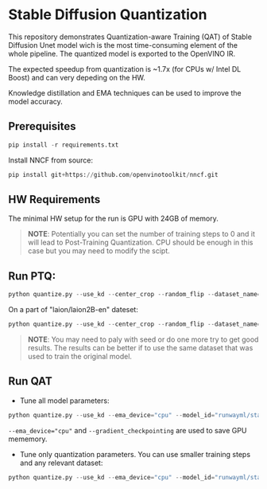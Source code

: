 # Stable Diffusion Quantization
This repository demonstrates Quantization-aware Training (QAT) of Stable Diffusion Unet model wich is the most time-consuming element of the whole pipeline. The quantized model is exported to the OpenVINO IR.

The expected speedup from quantization is ~1.7x (for CPUs w/ Intel DL Boost) and can very depeding on the HW.

Knowledge distillation and EMA techniques can be used to improve the model accuracy.

## Prerequisites
```python
pip install -r requirements.txt
```

Install NNCF from source:
```python
pip install git+https://github.com/openvinotoolkit/nncf.git
```

## HW Requirements
The minimal HW setup for the run is GPU with 24GB of memory.

>**NOTE**: Potentially you can set the number of training steps to 0 and it will lead to Post-Training Quantization. CPU should be enough in this case but you may need to modify the scipt.

## Run PTQ:
```python
python quantize.py --use_kd --center_crop --random_flip --dataset_name="lambdalabs/pokemon-blip-captions" --max_train_steps=0 --model_id="runwayml/stable-diffusion-v1-5"
```

On a part of "laion/laion2B-en" dateset:
```python
python quantize.py --use_kd --center_crop --random_flip --dataset_name="laion/laion2B-en" --model_id="stabilityai/stable-diffusion-2-1" --max_train_samples=500 --dataloader_num_workers=6
```

>**NOTE**: You may need to paly with seed or do one more try to get good results. The results can be better if to use the same dataset that was used to train the original model.

## Run QAT

* Tune all model parameters:
```python
python quantize.py --use_kd --ema_device="cpu" --model_id="runwayml/stable-diffusion-v1-5" --center_crop --random_flip --gradient_checkpointing --scale_lr  --dataloader_num_workers=8 --dataset_name="lambdalabs/pokemon-blip-captions" 
```

`--ema_device="cpu"` and `--gradient_checkpointing` are used to save GPU mememory.

* Tune only quantization parameters. You can use smaller training steps and any relevant dataset:
```python
python quantize.py --use_kd --ema_device="cpu" --model_id="runwayml/stable-diffusion-v1-5" --center_crop --random_flip --gradient_checkpointing --scale_lr --dataloader_num_workers=8 --dataset_name="lambdalabs/pokemon-blip-captions" --tune_quantizers_only 
```


